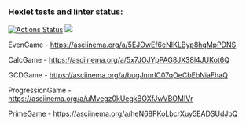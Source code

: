 ### Hexlet tests and linter status:
[![Actions Status](https://github.com/elgerony/java-project-61/workflows/hexlet-check/badge.svg)](https://github.com/elgerony/java-project-61/actions)
<a href="https://codeclimate.com/github/elgerony/java-project-61/maintainability"><img src="https://api.codeclimate.com/v1/badges/652e7d63ed7e2613c8c4/maintainability" /></a>

EvenGame -  https://asciinema.org/a/5EJOwEf6eNIKLByp8hqMpPDNS
								
CalcGame -   https://asciinema.org/a/5x7JOJYpPAG8JX38l4JUKot6Q
								
GCDGame -  https://asciinema.org/a/bugJnnrlC07qOeCbEbNiaFhaQ

ProgressionGame - https://asciinema.org/a/uMvegz0kUegkBOXfJwVBOMIVr  

PrimeGame - https://asciinema.org/a/heN68PKoLbcrXuy5EADSUdJbQ

